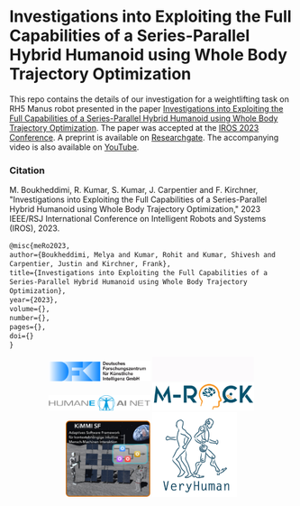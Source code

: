 # Investigations into Exploiting the Full Capabilities of a Series-Parallel Hybrid Humanoid using Whole Body Trajectory Optimization

This repo contains the details of our investigation for a weightlifting task on RH5 Manus robot presented in the paper [Investigations into Exploiting the Full Capabilities of a Series-Parallel Hybrid Humanoid using Whole Body Trajectory Optimization](https://dfki-ric-underactuated-lab.github.io/case_study_traj_opt_hybrid_robots/). The paper was accepted at the [IROS 2023 Conference](https://ieee-iros.org/). A preprint is available on [Researchgate](https://www.researchgate.net/publication/372677906_Investigations_into_Exploiting_the_Full_Capabilities_of_a_Series-Parallel_Hybrid_Humanoid_using_Whole_Body_Trajectory_Optimization). The accompanying video is also available on [YouTube](https://www.youtube.com/watch?v=qcJiLLTbDmk&ab_channel=dfkiscientifichighlights). 

### Citation

M. Boukheddimi, R. Kumar, S. Kumar, J. Carpentier and F. Kirchner, "Investigations into Exploiting the Full Capabilities of a Series-Parallel Hybrid Humanoid using Whole Body Trajectory Optimization," 2023 IEEE/RSJ International Conference on Intelligent Robots and Systems (IROS), 2023.

    @misc{meRo2023,  
    author={Boukheddimi, Melya and Kumar, Rohit and Kumar, Shivesh and Carpentier, Justin and Kirchner, Frank},  
    title={Investigations into Exploiting the Full Capabilities of a Series-Parallel Hybrid Humanoid using Whole Body Trajectory Optimization},   
    year={2023},  
    volume={},  
    number={},  
    pages={},  
    doi={}
    }

</div>
<div align="center">
  <img src="docs/static/logo.svg" style="width:180px">
  <img src="docs/static/ulab.gif" style="width:180px">
  <img src="docs/static/humaneai.png" style="width:180px">  
  <img src="docs/static/MRock-Logo.png" style="width:180px"> 
  <br class=”blank” />
  <img src="docs/static/KiMMI-Logo.png" style="width:150px"> 
  <img src="docs/static/VeryHuman_Logo.jpg" style="width:150px">
</div>